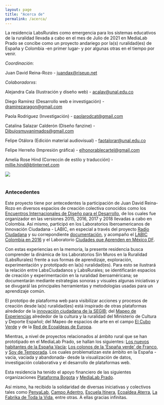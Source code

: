 ```yaml
---
layout: page
title: "Acerca de"
permalink: /acerca/
---
```


La residencia LabsRurales como emergencia para los sistemas educativos de la ruralidad llevada a cabo en el mes de Julio de 2021 en MediaLab Prado se concibe como un proyecto andariego por la(s) ruralidad(es) de España y Colombia -en primer lugar- y por algunas otras en el tiempo por venir.

_Coordinación_: 

Juan David Reina-Rozo  - juandax@riseup.net

_Colaboradorxs_:

Alejandra Cala            (Ilustración y diseño web)         - acalav@unal.edu.co

Diego Ramírez             (Desarrollo web e investigación)   - dramirezaragon@gmail.com

Paola Rodriguez           (Investigación)                    - paolarodcat@gmail.com

Catalina Salazar Calderón (Diseño fanzine)                   - Dibujosmuyanimados@gmail.com

Felipe Otálora            (Edición material audiovisual)     - faotalorar@unal.edu.co

Felipe Herreño            (Impresión gráfica)                - elhonorablecartel@gmail.com

Amelia Rose Hind          (Correccin de estilo y traducción) - millie.hind@btinternet.com  

<div class="row aln-center">
    <img src="{{site.baseurl}}/images/Img LabsRuralesLabLabLab.jpg">
</div>
<br>

### Antecedentes

Este proyecto tiene por antecedentes la participación de Juan David Reina-Rozo en diversos espacios de creación colectiva conocidos como los [Encuentros Internacionales de Diseño para el Desarrollo](https://www.idin.org/idds), de los cuales fue organizador en las versiones 2015, 2016, 2017 y 2018 llevadas a cabo en Colombia. Así mismo, participó en los Laboratorios Iberoamericanos de Innovación Ciudadana - LABIC, en especial a través del proyecto [Radio Ciudadana](https://www.innovacionciudadana.org/laboratorios/portfolio/radios-ciudadanas/) y su correpondiente [documentación](https://radiolabic.wordpress.com/), y acompaño el [LABIC Colombia en 2016](https://www.innovacionciudadana.org/laboratorios/labicco/) y el Laboratorio [Ciudades que Aprenden en México DF](https://escueladehumanidades.tec.mx/ehe/content/laboratorio-de-innovaci%C3%B3n-ciudadana-ciudades-que-aprenden).

Con estas experiencias en la memoria, la presente residencia busca comprender la dinámica de los Laboratorios Sin Muros en la Ruralidad (LabsRurales) frente a sus
formas de aprendizaje, exploración, experimentación y prototipado en la(s) ruralidad(es). Para esto se ilustrará la relación entre LabsCiudadanos y LabsRurales; se identificarán espacios de creación y experimentación en la ruralidad iberoaméricana; se documentarán mediante estrategias sonoras y visuales algunas iniciativas y se divugarál las principales herramientas y metodologías usadas para un aprendizaje común.

El prototipo de plataforma web para visibilizar acciones y procesos de creación desde la(s) ruralidad(es) está inspirado de otras plataformas alrededor de la [innovación ciudadana de la SEGIB](https://www.innovacionciudadana.org/mapeo-de-la-innovacion-ciudadana/); del [Mapeo de Experiencias](https://culturayciudadania.culturaydeporte.gob.es/cultura-medio-rural/mapeo.html) alrededor de la cultura y la ruralidad del Ministerio de Cultura y Deporte Español; del Mapeo de espacios de arte en el campo [El Cubo Verde](https://www.elcuboverde.org/mapa/) y de la [Red de Ecoaldeas de Europa](https://gen-europe.org/ecovillages/european-ecovillages/).

Mientras, a nivel de proyectos relacionados al ámbito rural que se han prototipado en el MediaLab Prado, se hallan los siguientes: [Los nuevos habitantes de la España Vacía](https://nuevoshabitantesespanavacia.com/); [Los colonos de la 'España verde' de Franco](https://medialab-prado.github.io/poblados-colonizacion-colonias-penitenciarias/index.html), y [Soy de Temporada](https://soydetemporada.es/). Los cuales problematizan este ámbito en la España -vacia, vaciada y abandonada- desde la visualización de datos, investigación colaborativa y el desarrollo de plataformas web.

Esta residencia ha tenido el apoyo financiero de las siguientes organizaciones [Plataforma Bogota](https://www.plataformabogota.org/) y [MediaLab Prado](https://www.medialab-prado.es/).

Así mismo, ha recibido la solidaridad de diversas iniciativas y colectivos tales como [PenyaLab](http://www.penyalab.org/), [Campo Adentro](http://car.inland.org/), [Escuela Itinera](https://www.tierrasagroecologicas.es/itinera/), [Ecoaldea Aterra](https://arterrabizimodu.org/), [La Fabrika de Toda la Vida](https://lfdtv.org/), entre otras. A ellas gracias infinitas.
